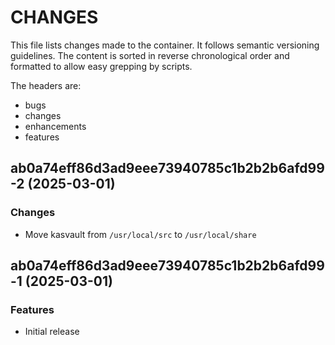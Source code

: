 # CHANGES

This file lists changes made to the container. It follows semantic versioning
guidelines. The content is sorted in reverse chronological order and formatted
to allow easy grepping by scripts.

The headers are:
- bugs
- changes
- enhancements
- features

## ab0a74eff86d3ad9eee73940785c1b2b2b6afd99-2 (2025-03-01)

### Changes

- Move kasvault from `/usr/local/src` to `/usr/local/share`

## ab0a74eff86d3ad9eee73940785c1b2b2b6afd99-1 (2025-03-01)

### Features

- Initial release
